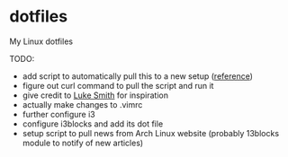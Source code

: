 # dotfiles
My Linux dotfiles

TODO:
* add script to automatically pull this to a new setup ([reference](https://www.atlassian.com/git/tutorials/dotfiles))
* figure out curl command to pull the script and run it
* give credit to [Luke Smith](https://lukesmith.xyz) for inspiration
* actually make changes to .vimrc
* further configure i3
* configure i3blocks and add its dot file
* setup script to pull news from Arch Linux website (probably 13blocks module to notify of new articles)
